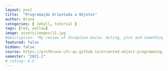 ```yaml
---
layout: post
title:  "Programação Orientada a Objetos"
author: Bruno
categories: [ Jekyll, tutorial ]
tags: [red, yellow]
image: assets/images/11.jpg
#description: "My review of Inception movie. Acting, plot and something else in this short description."
featured: false
hidden: false 
course: https://profbruno-ufc-qx.github.io/oriented-object-programming/
semester: "2021.1"
# rating: 4.5
---
```

